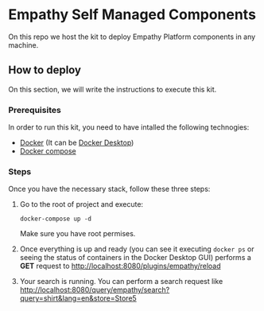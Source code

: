 # Empathy Self Managed Components
On this repo we host the kit to deploy Empathy Platform components in any machine.

## How to deploy
On this section, we will write the instructions to execute this kit.

### Prerequisites
In order to run this kit, you need to have intalled the following technogies:
* [Docker](https://www.docker.com/) (It can be [Docker Desktop](https://www.docker.com/products/docker-desktop/))
* [Docker compose](https://docs.docker.com/compose/install/)

### Steps
Once you have the necessary stack, follow these three steps:
1. Go to the root of project and execute:

    ```
    docker-compose up -d
    ```
    Make sure you have root permises.

2. Once everything is up and ready (you can see it executing `docker ps` or seeing the status of containers in the Docker Desktop GUI) performs a **GET** request to [http://localhost:8080/plugins/empathy/reload](http://localhost:8080/plugins/empathy/reload)
3. Your search is running. You can perform a search request like [http://localhost:8080/query/empathy/search?query=shirt&lang=en&store=Store5](http://localhost:8080/query/empathy/search?query=shirt&lang=en&store=Store5)